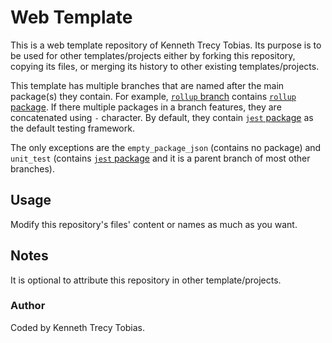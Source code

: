 # Web Template
This is a web template repository of Kenneth Trecy Tobias. Its purpose is to be used for other
templates/projects either by forking this repository, copying its files, or merging its history to
other existing templates/projects.

This template has multiple branches that are named after the main package(s) they contain. For
example, [`rollup` branch] contains [`rollup` package]. If there multiple packages in a branch
features, they are concatenated using `-` character. By default, they contain [`jest` package] as
the default testing framework.

The only exceptions are the `empty_package_json` (contains no package) and `unit_test` (contains [`jest`
package] and it is a parent branch of most other branches).

<!--
The `origin` section may be used to indicate where the project (that is using this template) came from.

## Origin
The repository was based from [`vue`] branch of [Web Template].

The template is specialize for front-end development.

-->

## Usage
Modify this repository's files' content or names as much as you want.

## Notes
It is optional to attribute this repository in other template/projects.

### Author
Coded by Kenneth Trecy Tobias.

<!--

[`vue`]: http://repo.local/KennethTrecy/web_template/src/branch/vue
[Web Template]: http://repo.local/KennethTrecy/web_template

-->

[`rollup` branch]: http://repo.local/KennethTrecy/web_template/src/branch/rollup
[`rollup` package]: https://www.npmjs.com/package/rollup
[`jest` package]: https://www.npmjs.com/package/jest

